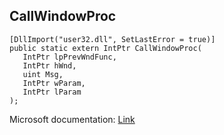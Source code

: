 ## CallWindowProc

```
[DllImport("user32.dll", SetLastError = true)]
public static extern IntPtr CallWindowProc(
   IntPtr lpPrevWndFunc,
   IntPtr hWnd,
   uint Msg,
   IntPtr wParam,
   IntPtr lParam
);
```

Microsoft documentation: [Link](https://docs.microsoft.com/en-us/windows/win32/api/winuser/nf-winuser-callwindowproca)
